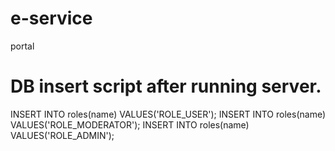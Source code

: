 # e-service
portal

# DB insert script after running server.

INSERT INTO roles(name) VALUES('ROLE_USER');
INSERT INTO roles(name) VALUES('ROLE_MODERATOR');
INSERT INTO roles(name) VALUES('ROLE_ADMIN');
